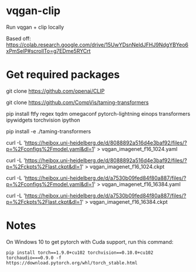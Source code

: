 # vqgan-clip
Run vqgan + clip locally

Based off: https://colab.research.google.com/drive/15UwYDsnNeldJFHJ9NdgYBYeo6xPmSelP#scrollTo=g7EDme5RYCrt

# Get required packages

git clone https://github.com/openai/CLIP

git clone https://github.com/CompVis/taming-transformers

pip install ftfy regex tqdm omegaconf pytorch-lightning einops transformers ipywidgets torchvision ipython

pip install -e ./taming-transformers

curl -L 'https://heibox.uni-heidelberg.de/d/8088892a516d4e3baf92/files/?p=%2Fconfigs%2Fmodel.yaml&dl=1' > vqgan_imagenet_f16_1024.yaml

curl -L 'https://heibox.uni-heidelberg.de/d/8088892a516d4e3baf92/files/?p=%2Fckpts%2Flast.ckpt&dl=1' > vqgan_imagenet_f16_1024.ckpt

curl -L 'https://heibox.uni-heidelberg.de/d/a7530b09fed84f80a887/files/?p=%2Fconfigs%2Fmodel.yaml&dl=1' > vqgan_imagenet_f16_16384.yaml

curl -L 'https://heibox.uni-heidelberg.de/d/a7530b09fed84f80a887/files/?p=%2Fckpts%2Flast.ckpt&dl=1' > vqgan_imagenet_f16_16384.ckpt

# Notes

On Windows 10 to get pytorch with Cuda support, run this command:

`pip install torch==1.9.0+cu102 torchvision==0.10.0+cu102 torchaudio===0.9.0 -f https://download.pytorch.org/whl/torch_stable.html`
